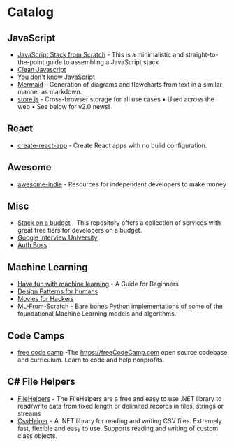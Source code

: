# Catalog
## JavaScript ##
* [JavaScript Stack from Scratch](https://github.com/verekia/js-stack-from-scratch) - This is a minimalistic and straight-to-the-point guide to assembling a JavaScript stack
* [Clean Javascript](https://github.com/ryanmcdermott/clean-code-javascript)
* [You don't know JavaScript](https://github.com/getify/You-Dont-Know-JS)
* [Mermaid](https://github.com/knsv/mermaid) - Generation of diagrams and flowcharts from text in a similar manner as markdown.
* [store.js](https://github.com/marcuswestin/store.js) - Cross-browser storage for all use cases • Used across the web • See below for v2.0 news!

## React ##
* [create-react-app](https://github.com/facebookincubator/create-react-app) - Create React apps with no build configuration.

## Awesome ##
* [awesome-indie](https://github.com/mezod/awesome-indie) - Resources for independent developers to make money


## Misc ##
* [Stack on a budget](https://github.com/255kb/stack-on-a-budget) - This repository offers a collection of services with great free tiers for developers on a budget.
* [Google Interview University](https://github.com/jwasham/google-interview-university)
* [Auth Boss](https://github.com/teesloane/Auth-Boss)

## Machine Learning ##
* [Have fun with machine learning](https://github.com/humphd/have-fun-with-machine-learning) - A Guide for Beginners
* [Design Patterns for humans](https://github.com/kamranahmedse/design-patterns-for-humans)
* [Movies for Hackers](https://github.com/k4m4/movies-for-hackers)
* [ML-From-Scratch](https://github.com/eriklindernoren/ML-From-Scratch) - Bare bones Python implementations of some of the foundational Machine Learning models and algorithms.

## Code Camps
* [free code camp](https://github.com/freeCodeCamp/freeCodeCamp) -The https://freeCodeCamp.com open source codebase and curriculum. Learn to code and help nonprofits.

## C# File Helpers
* [FileHelpers](https://github.com/MarcosMeli/FileHelpers) - The FileHelpers are a free and easy to use .NET library to read/write data from fixed length or delimited records in files, strings or streams
* [CsvHelper](https://joshclose.github.io/CsvHelper/) -  A .NET library for reading and writing CSV files. Extremely fast, flexible and easy to use. Supports reading and writing of custom class objects.
